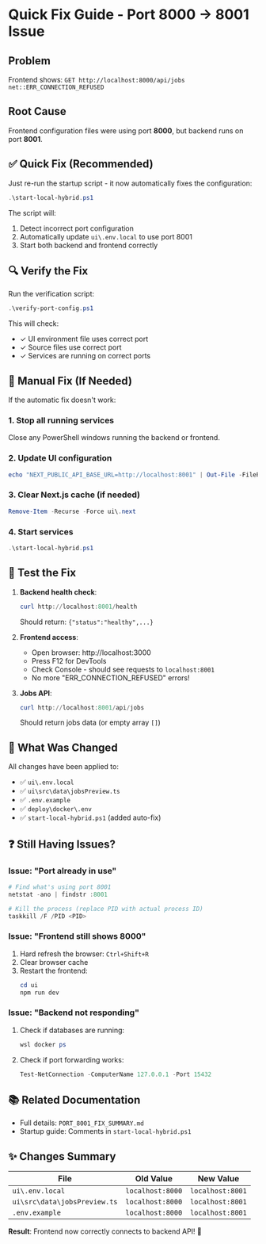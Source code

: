 # Quick Fix Guide - Port 8000 → 8001 Issue

## Problem
Frontend shows: `GET http://localhost:8000/api/jobs net::ERR_CONNECTION_REFUSED`

## Root Cause
Frontend configuration files were using port **8000**, but backend runs on port **8001**.

## ✅ Quick Fix (Recommended)

Just re-run the startup script - it now automatically fixes the configuration:

```powershell
.\start-local-hybrid.ps1
```

The script will:
1. Detect incorrect port configuration
2. Automatically update `ui\.env.local` to use port 8001
3. Start both backend and frontend correctly

## 🔍 Verify the Fix

Run the verification script:

```powershell
.\verify-port-config.ps1
```

This will check:
- ✓ UI environment file uses correct port
- ✓ Source files use correct port
- ✓ Services are running on correct ports

## 🔧 Manual Fix (If Needed)

If the automatic fix doesn't work:

### 1. Stop all running services
Close any PowerShell windows running the backend or frontend.

### 2. Update UI configuration
```powershell
echo "NEXT_PUBLIC_API_BASE_URL=http://localhost:8001" | Out-File -FilePath ui\.env.local -Encoding UTF8 -NoNewline
```

### 3. Clear Next.js cache (if needed)
```powershell
Remove-Item -Recurse -Force ui\.next
```

### 4. Start services
```powershell
.\start-local-hybrid.ps1
```

## 🧪 Test the Fix

1. **Backend health check**:
   ```powershell
   curl http://localhost:8001/health
   ```
   Should return: `{"status":"healthy",...}`

2. **Frontend access**:
   - Open browser: http://localhost:3000
   - Press F12 for DevTools
   - Check Console - should see requests to `localhost:8001`
   - No more "ERR_CONNECTION_REFUSED" errors!

3. **Jobs API**:
   ```powershell
   curl http://localhost:8001/api/jobs
   ```
   Should return jobs data (or empty array `[]`)

## 📝 What Was Changed

All changes have been applied to:
- ✅ `ui\.env.local` 
- ✅ `ui\src\data\jobsPreview.ts`
- ✅ `.env.example`
- ✅ `deploy\docker\.env`
- ✅ `start-local-hybrid.ps1` (added auto-fix)

## ❓ Still Having Issues?

### Issue: "Port already in use"
```powershell
# Find what's using port 8001
netstat -ano | findstr :8001

# Kill the process (replace PID with actual process ID)
taskkill /F /PID <PID>
```

### Issue: "Frontend still shows 8000"
1. Hard refresh the browser: `Ctrl+Shift+R`
2. Clear browser cache
3. Restart the frontend:
   ```powershell
   cd ui
   npm run dev
   ```

### Issue: "Backend not responding"
1. Check if databases are running:
   ```powershell
   wsl docker ps
   ```
2. Check if port forwarding works:
   ```powershell
   Test-NetConnection -ComputerName 127.0.0.1 -Port 15432
   ```

## 📚 Related Documentation

- Full details: `PORT_8001_FIX_SUMMARY.md`
- Startup guide: Comments in `start-local-hybrid.ps1`

## ✨ Changes Summary

| File | Old Value | New Value |
|------|-----------|-----------|
| `ui\.env.local` | `localhost:8000` | `localhost:8001` |
| `ui\src\data\jobsPreview.ts` | `localhost:8000` | `localhost:8001` |
| `.env.example` | `localhost:8000` | `localhost:8001` |

**Result**: Frontend now correctly connects to backend API! 🎉
